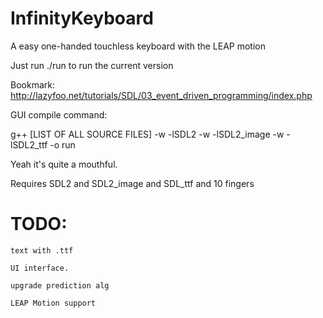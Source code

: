 InfinityKeyboard
================

A easy one-handed touchless keyboard with the LEAP motion

Just run ./run to run the current version

Bookmark:
http://lazyfoo.net/tutorials/SDL/03_event_driven_programming/index.php

GUI compile command:

g++ [LIST OF ALL SOURCE FILES] -w -lSDL2 -w -lSDL2_image -w -lSDL2_ttf -o run

Yeah it's quite a mouthful.

Requires SDL2 and SDL2_image and SDL_ttf and 10 fingers

TODO:
=====

	text with .ttf

	UI interface.

	upgrade prediction alg

	LEAP Motion support